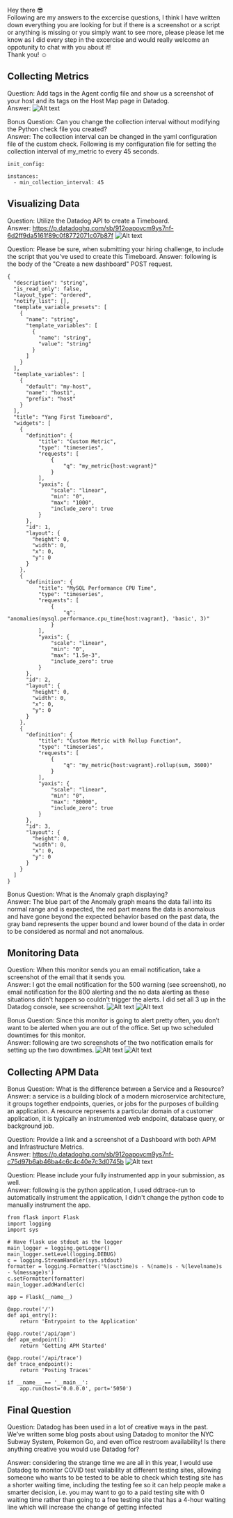 Hey there :sunglasses:  
Following are my answers to the excercise questions, I think I have written down everything you are looking for but if there is a screenshot or a script or anything is missing or you simply want to see more, please please let me know as I did every step in the excercise and would really welcome an oppotunity to chat with you about it!   
Thank you! :relaxed:

## Collecting Metrics
Question: Add tags in the Agent config file and show us a screenshot of your host and its tags on the Host Map page in Datadog.  
Answer: ![Alt text](https://github.com/yangli3/hiring-engineers/blob/master/Host-Map-Datadog.png "Host Map with Tags")

Bonus Question: Can you change the collection interval without modifying the Python check file you created?  
Answer: The collection interval can be changed in the yaml configuration file of the custom check. Following is my configuration file for setting the collection interval of my_metric to every 45 seconds.
```
init_config:

instances:
  - min_collection_interval: 45
```
## Visualizing Data
Question: Utilize the Datadog API to create a Timeboard.  
Answer: https://p.datadoghq.com/sb/912oapovcm9ys7nf-6d2ff9da5161f89c0f8772071c07b87f
![Alt text](https://github.com/yangli3/hiring-engineers/blob/solutions-engineer/Yang-First-Timeboard-Datadog.png "Timeboard Created from API")

Question: Please be sure, when submitting your hiring challenge, to include the script that you've used to create this Timeboard.
Answer: following is the body of the "Create a new dashboard" POST request.
```
{
  "description": "string",
  "is_read_only": false,
  "layout_type": "ordered",
  "notify_list": [],
  "template_variable_presets": [
    {
      "name": "string",
      "template_variables": [
        {
          "name": "string",
          "value": "string"
        }
      ]
    }
  ],
  "template_variables": [
    {
      "default": "my-host",
      "name": "host1",
      "prefix": "host"
    }
  ],
  "title": "Yang First Timeboard",
  "widgets": [
    {
      "definition": {
          "title": "Custom Metric",
          "type": "timeseries",
          "requests": [
              {
                  "q": "my_metric{host:vagrant}"
              }
          ],
          "yaxis": {
              "scale": "linear",
              "min": "0",
              "max": "1000",
              "include_zero": true
          }
      },
      "id": 1,
      "layout": {
        "height": 0,
        "width": 0,
        "x": 0,
        "y": 0
      }
    },
    {
      "definition": {
          "title": "MySQL Performance CPU Time",
          "type": "timeseries",
          "requests": [
              {
                  "q": "anomalies(mysql.performance.cpu_time{host:vagrant}, 'basic', 3)"
              }
          ],
          "yaxis": {
              "scale": "linear",
              "min": "0",
              "max": "1.5e-3",
              "include_zero": true
          }
      },
      "id": 2,
      "layout": {
        "height": 0,
        "width": 0,
        "x": 0,
        "y": 0
      }
    },
    {
      "definition": {
          "title": "Custom Metric with Rollup Function",
          "type": "timeseries",
          "requests": [
              {
                  "q": "my_metric{host:vagrant}.rollup(sum, 3600)"
              }
          ],
          "yaxis": {
              "scale": "linear",
              "min": "0",
              "max": "80000",
              "include_zero": true
          }
      },
      "id": 3,
      "layout": {
        "height": 0,
        "width": 0,
        "x": 0,
        "y": 0
      }
    }
  ]
}
```
Bonus Question: What is the Anomaly graph displaying?  
Answer: The blue part of the Anomaly graph means the data fall into its normal range and is expected, the red part means the data is anomalous and have gone beyond the expected behavior based on the past data, the gray band represents the upper bound and lower bound of the data in order to be considered as normal and not anomalous.
## Monitoring Data
Question: When this monitor sends you an email notification, take a screenshot of the email that it sends you.  
Answer: I got the email notification for the 500 warning (see screenshot), no email notification for the 800 alerting and the no data alerting as these situations didn't happen so couldn't trigger the alerts. I did set all 3 up in the Datadog console, see screenshot.
![Alt text](https://github.com/yangli3/hiring-engineers/blob/solutions-engineer/Alert-Email-Monitor-500.png "Warn Email")
![Alt text](https://github.com/yangli3/hiring-engineers/blob/solutions-engineer/Monitors-Datadog.png "Alerts Setup")

Bonus Question: Since this monitor is going to alert pretty often, you don’t want to be alerted when you are out of the office. Set up two scheduled downtimes for this monitor.    
Answer: following are two screenshots of the two notification emails for setting up the two downtimes.
![Alt text](https://github.com/yangli3/hiring-engineers/blob/solutions-engineer/Downtime-Weekday.png "Downtime for Weekdays")
![Alt text](https://github.com/yangli3/hiring-engineers/blob/solutions-engineer/Downtime-Weekend.png "Downtime for weekend")
## Collecting APM Data
Bonus Question: What is the difference between a Service and a Resource?  
Answer: a service is a building block of a modern microservice architecture, it groups together endpoints, queries, or jobs for the purposes of building an application. A resource represents a particular domain of a customer application, it is typically an instrumented web endpoint, database query, or background job.

Question: Provide a link and a screenshot of a Dashboard with both APM and Infrastructure Metrics.  
Answer: https://p.datadoghq.com/sb/912oapovcm9ys7nf-c75d97b6ab46ba4c6c4c40e7c3d0745b
![Alt text](https://github.com/yangli3/hiring-engineers/blob/solutions-engineer/APM-Dashboard.png "APM and Infrastructure Metrics Dashboard")

Question: Please include your fully instrumented app in your submission, as well.  
Answer: following is the python application, I used ddtrace-run to automatically instrument the application, I didn't change the python code to manually instrument the app.
```
from flask import Flask
import logging
import sys

# Have flask use stdout as the logger
main_logger = logging.getLogger()
main_logger.setLevel(logging.DEBUG)
c = logging.StreamHandler(sys.stdout)
formatter = logging.Formatter('%(asctime)s - %(name)s - %(levelname)s - %(message)s')
c.setFormatter(formatter)
main_logger.addHandler(c)

app = Flask(__name__)

@app.route('/')
def api_entry():
    return 'Entrypoint to the Application'

@app.route('/api/apm')
def apm_endpoint():
    return 'Getting APM Started'

@app.route('/api/trace')
def trace_endpoint():
    return 'Posting Traces'

if __name__ == '__main__':
    app.run(host='0.0.0.0', port='5050')
```
## Final Question
Question: Datadog has been used in a lot of creative ways in the past. We’ve written some blog posts about using Datadog to monitor the NYC Subway System, Pokemon Go, and even office restroom availability! Is there anything creative you would use Datadog for?  

Answer: considering the strange time we are all in this year, I would use Datadog to monitor COVID test vailability at different testing sites, allowing someone who wants to be tested to be able to check which testing site has a shorter waiting time, including the testing fee so it can help people make a smarter decision, i.e. you may want to go to a paid testing site with 0 waiting time rather than going to a free testing site that has a 4-hour waiting line which will increase the change of getting infected 
